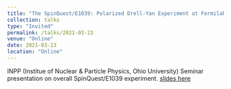 ```yaml
---
title: "The SpinQuest/E1039: Polarized Drell-Yan Experiment at Fermilab"
collection: talks
type: "Invited"
permalink: /talks/2021-03-23
venue: "Online"
date: 2021-03-23
location: "Online"
---
```


INPP (Institue of Nuclear & Particle Physics, Ohio University) Seminar presentation on overall SpinQuest/E1039 experiment.  [slides here](https://abinashpun.github.io/files/INPP_OU_seminar.pdf)
